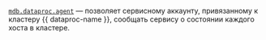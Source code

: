 [`mdb.dataproc.agent`](../../../../iam/concepts/access-control/roles.md#mdb-dataproc-agent) — позволяет сервисному аккаунту, привязанному к кластеру {{ dataproc-name }}, сообщать сервису о состоянии каждого хоста в кластере.